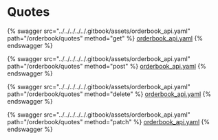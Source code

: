 # Quotes

{% swagger src="../../../../../.gitbook/assets/orderbook_api.yaml" path="/orderbook/quotes" method="get" %}
[orderbook_api.yaml](../../../../../.gitbook/assets/orderbook_api.yaml)
{% endswagger %}

{% swagger src="../../../../../.gitbook/assets/orderbook_api.yaml" path="/orderbook/quotes" method="post" %}
[orderbook_api.yaml](../../../../../.gitbook/assets/orderbook_api.yaml)
{% endswagger %}

{% swagger src="../../../../../.gitbook/assets/orderbook_api.yaml" path="/orderbook/quotes" method="delete" %}
[orderbook_api.yaml](../../../../../.gitbook/assets/orderbook_api.yaml)
{% endswagger %}

{% swagger src="../../../../../.gitbook/assets/orderbook_api.yaml" path="/orderbook/quotes" method="patch" %}
[orderbook_api.yaml](../../../../../.gitbook/assets/orderbook_api.yaml)
{% endswagger %}
